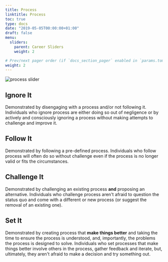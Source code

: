 ```yaml
---
title: Process
linktitle: Process
toc: true
type: docs
date: "2019-05-05T00:00:00+01:00"
draft: false
menu:
  sliders:
    parent: Career Sliders
    weight: 2

# Prev/next pager order (if `docs_section_pager` enabled in `params.toml`)
weight: 2
---
```


![process slider](../process-slider.svg)

## Ignore It

Demonstrated by disengaging with a process and/or not following it. Individuals who ignore process are either doing so out of negligence or by actively and consciously ignoring a process without making attempts to challenge and improve it.

## Follow It

Demonstrated by following a pre-defined process. Individuals who follow process will often do so without challenge even if the process is no longer valid or fits the circumstances.

## Challenge It

Demonstrated by challenging an existing process **and** proposing an alternative. Individuals who challenge process aren't afraid to question the status quo and come with a different or new process (or suggest the removal of an existing one).

## Set It

Demonstrated by creating process that **make things better** and taking the time to ensure the process is understood, and, importantly, the problems the process is designed to solve. Individuals who set processes that make things better involve others in the process, gather feedback and iterate, but, ultimately, they aren't afraid to make a decision and try something out.
